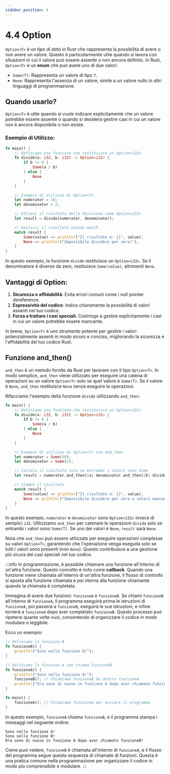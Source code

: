 ```yaml
---
sidebar_position: 4
---
```

# 4.4 Option
`Option<T>` è un *tipo di dato* in Rust che rappresenta la possibilità di avere o non avere un valore. Questo è particolarmente utile quando si lavora con situazioni in cui il valore può essere assente o non ancora definito. In Rust, `Option<T>` è un **enum** che può avere uno di due valori:

- `Some(T)`: Rappresenta un valore di tipo `T`.
- `None`: Rappresenta l'assenza di un valore, simile a un valore nullo in altri linguaggi di programmazione.

## Quando usarlo?
`Option<T>` è utile quando si vuole indicare esplicitamente che un valore potrebbe essere assente o quando si desidera gestire casi in cui un valore non è ancora disponibile o non esiste.

### Esempio di Utilizzo:

```rust
fn main() {
    // Definiamo una funzione che restituisce un Option<i32>
    fn divide(a: i32, b: i32) -> Option<i32> {
        if b != 0 {
            Some(a / b)
        } else {
            None
        }
    }

    // Esempio di utilizzo di Option<T>
    let numerator = 10;
    let denominator = 2;

    // Ottieni il risultato della divisione come Option<i32>
    let result = divide(numerator, denominator);

    // Gestisci il risultato usando match
    match result {
        Some(value) => println!("Il risultato è: {}", value),
        None => println!("Impossibile dividere per zero!"),
    }
}
```

In questo esempio, la funzione `divide` restituisce un `Option<i32>`. Se il denominatore è diverso da zero, restituisce `Some(value)`, altrimenti `None`.

## Vantaggi di Option:
1. **Sicurezza e affidabilità**: Evita errori comuni come i null pointer dereference.
2. **Espressività del codice**: Indica chiaramente la possibilità di valori assenti nel tuo codice.
3. **Forza a trattare i casi speciali**: Costringe a gestire esplicitamente i casi in cui un valore potrebbe essere mancante.

In breve, `Option<T>` è uno strumento potente per gestire i valori potenzialmente assenti in modo sicuro e conciso, migliorando la sicurezza e l'affidabilità del tuo codice Rust.

## Funzione and_then()
`and_then` è un metodo fornito da Rust per lavorare con il tipo `Option<T>`. In modo semplice, `and_then` viene utilizzato per eseguire una catena di operazioni su un valore `Option<T>` solo se quel valore è `Some(T)`. Se il valore è `None`, `and_then` restituisce `None` senza eseguire le operazioni.

Rifacciamo l'esempio della funzione `divide` utilizzando `and_then`:

```rust
fn main() {
    // Definiamo una funzione che restituisce un Option<i32>
    fn divide(a: i32, b: i32) -> Option<i32> {
        if b != 0 {
            Some(a / b)
        } else {
            None
        }
    }

    // Esempio di utilizzo di Option<T> con and_then
    let numerator = Some(10);
    let denominator = Some(2);

    // Calcola il risultato solo se entrambi i valori sono Some
    let result = numerator.and_then(|a| denominator.and_then(|b| divide(a, b)));

    // Stampa il risultato
    match result {
        Some(value) => println!("Il risultato è: {}", value),
        None => println!("Impossibile dividere per zero o valori mancanti!"),
    }
}
```

In questo esempio, `numerator` e `denominator` sono `Option<i32>` invece di semplici `i32`. Utilizziamo `and_then` per catenare le operazioni `divide` solo se entrambi i valori sono `Some(T)`. Se uno dei valori è `None`, `result` sarà `None`.

Nota che `and_then` può essere utilizzato per eseguire operazioni complesse su valori `Option<T>`, garantendo che l'operazione venga eseguita solo se tutti i valori sono presenti (non `None`). Questo contribuisce a una gestione più sicura dei casi speciali nel tuo codice.

:::info
In programmazione, è possibile chiamare una funzione all'interno di un'altra funzione. Questo concetto è noto come **callback**. Quando una funzione viene chiamata all'interno di un'altra funzione, il flusso di controllo si sposta alla funzione chiamata e poi ritorna alla funzione chiamante quando la chiamata è completata.

Immagina di avere due funzioni: `funzioneA` e `funzioneB`. Se chiami `funzioneB` all'interno di `funzioneA`, il programma eseguirà prima le istruzioni di `funzioneA`, poi passerà a `funzioneB`, eseguirà le sue istruzioni, e infine tornerà a `funzioneA` dopo aver completato `funzioneB`. Questo processo può ripetersi quante volte vuoi, consentendo di organizzare il codice in modo modulare e leggibile.

Ecco un esempio:

```rust
// Definiamo la funzione B
fn funzioneB() {
    println!("Sono nella funzione B!");
}

// Definiamo la funzione A che chiama funzioneB
fn funzioneA() {
    println!("Sono nella funzione A!");
    funzioneB(); // Chiamiamo funzioneB da dentro funzioneA
    println!("Ora sono di nuovo in funzione A dopo aver chiamato funzioneB!");
}

fn main() {
    funzioneA(); // Chiamiamo funzioneA per avviare il programma
}
```

In questo esempio, `funzioneA` chiama `funzioneB`, e il programma stampa i messaggi nel seguente ordine:

```
Sono nella funzione A!
Sono nella funzione B!
Ora sono di nuovo in funzione A dopo aver chiamato funzioneB!
```

Come puoi vedere, `funzioneB` è chiamata all'interno di `funzioneA`, e il flusso del programma segue questa sequenza di chiamate di funzioni. Questa è una pratica comune nella programmazione per organizzare il codice in modo più comprensibile e modulare.
:::